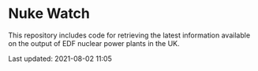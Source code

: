 # Nuke Watch

This repository includes code for retrieving the latest information available on the output of EDF nuclear power plants in the UK.

Last updated: 2021-08-02 11:05